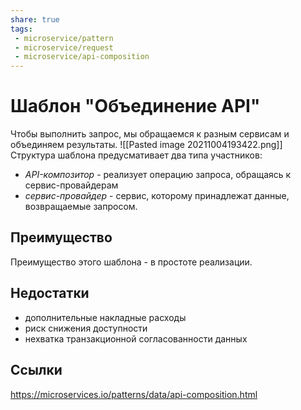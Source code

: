 ```yaml
---
share: true
tags:
 - microservice/pattern
 - microservice/request
 - microservice/api-composition
---
```

# Шаблон "Объединение API"
Чтобы выполнить запрос, мы обращаемся к разным сервисам и объединяем результаты.
![[Pasted image 20211004193422.png]]
Структура шаблона предусмативает два типа участников:
- *API-композитор* - реализует операцию запроса, обращаясь к сервис-провайдерам
- *сервис-провайдер* - сервис, которому принадлежат данные, возвращаемые запросом.
## Преимущество
Преимущество этого шаблона - в простоте реализации.
## Недостатки
- дополнительные накладные расходы
- риск снижения доступности
- нехватка транзакционной согласованности данных

## Ссылки
https://microservices.io/patterns/data/api-composition.html
